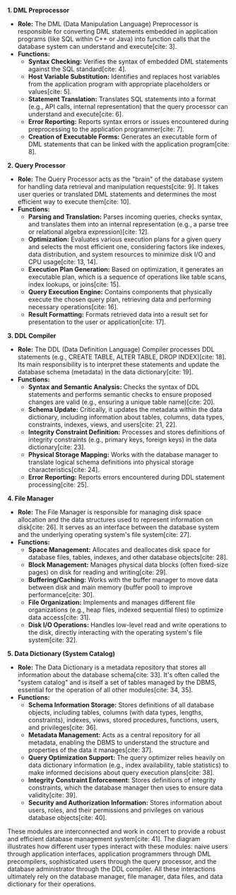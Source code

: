 
**1. DML Preprocessor**
* **Role:** The DML (Data Manipulation Language) Preprocessor is responsible for converting DML statements embedded in application programs (like SQL within C++ or Java) into function calls that the database system can understand and execute[cite: 3].
* **Functions:**
    * **Syntax Checking:** Verifies the syntax of embedded DML statements against the SQL standard[cite: 4].
    * **Host Variable Substitution:** Identifies and replaces host variables from the application program with appropriate placeholders or values[cite: 5].
    * **Statement Translation:** Translates SQL statements into a format (e.g., API calls, internal representation) that the query processor can understand and execute[cite: 6].
    * **Error Reporting:** Reports syntax errors or issues encountered during preprocessing to the application programmer[cite: 7].
    * **Creation of Executable Forms:** Generates an executable form of DML statements that can be linked with the application program[cite: 8].

**2. Query Processor**
* **Role:** The Query Processor acts as the "brain" of the database system for handling data retrieval and manipulation requests[cite: 9]. It takes user queries or translated DML statements and determines the most efficient way to execute them[cite: 10].
* **Functions:**
    * **Parsing and Translation:** Parses incoming queries, checks syntax, and translates them into an internal representation (e.g., a parse tree or relational algebra expression)[cite: 12].
    * **Optimization:** Evaluates various execution plans for a given query and selects the most efficient one, considering factors like indexes, data distribution, and system resources to minimize disk I/O and CPU usage[cite: 13, 14].
    * **Execution Plan Generation:** Based on optimization, it generates an executable plan, which is a sequence of operations like table scans, index lookups, or joins[cite: 15].
    * **Query Execution Engine:** Contains components that physically execute the chosen query plan, retrieving data and performing necessary operations[cite: 16].
    * **Result Formatting:** Formats retrieved data into a result set for presentation to the user or application[cite: 17].

**3. DDL Compiler**
* **Role:** The DDL (Data Definition Language) Compiler processes DDL statements (e.g., CREATE TABLE, ALTER TABLE, DROP INDEX)[cite: 18]. Its main responsibility is to interpret these statements and update the database schema (metadata) in the data dictionary[cite: 19].
* **Functions:**
    * **Syntax and Semantic Analysis:** Checks the syntax of DDL statements and performs semantic checks to ensure proposed changes are valid (e.g., ensuring a unique table name)[cite: 20].
    * **Schema Update:** Critically, it updates the metadata within the data dictionary, including information about tables, columns, data types, constraints, indexes, views, and users[cite: 21, 22].
    * **Integrity Constraint Definition:** Processes and stores definitions of integrity constraints (e.g., primary keys, foreign keys) in the data dictionary[cite: 23].
    * **Physical Storage Mapping:** Works with the database manager to translate logical schema definitions into physical storage characteristics[cite: 24].
    * **Error Reporting:** Reports errors encountered during DDL statement processing[cite: 25].

**4. File Manager**
* **Role:** The File Manager is responsible for managing disk space allocation and the data structures used to represent information on disk[cite: 26]. It serves as an interface between the database system and the underlying operating system's file system[cite: 27].
* **Functions:**
    * **Space Management:** Allocates and deallocates disk space for database files, tables, indexes, and other database objects[cite: 28].
    * **Block Management:** Manages physical data blocks (often fixed-size pages) on disk for reading and writing[cite: 29].
    * **Buffering/Caching:** Works with the buffer manager to move data between disk and main memory (buffer pool) to improve performance[cite: 30].
    * **File Organization:** Implements and manages different file organizations (e.g., heap files, indexed sequential files) to optimize data access[cite: 31].
    * **Disk I/O Operations:** Handles low-level read and write operations to the disk, directly interacting with the operating system's file system[cite: 32].

**5. Data Dictionary (System Catalog)**
* **Role:** The Data Dictionary is a metadata repository that stores all information about the database schema[cite: 33]. It's often called the "system catalog" and is itself a set of tables managed by the DBMS, essential for the operation of all other modules[cite: 34, 35].
* **Functions:**
    * **Schema Information Storage:** Stores definitions of all database objects, including tables, columns (with data types, lengths, constraints), indexes, views, stored procedures, functions, users, and privileges[cite: 36].
    * **Metadata Management:** Acts as a central repository for all metadata, enabling the DBMS to understand the structure and properties of the data it manages[cite: 37].
    * **Query Optimization Support:** The query optimizer relies heavily on data dictionary information (e.g., index availability, table statistics) to make informed decisions about query execution plans[cite: 38].
    * **Integrity Constraint Enforcement:** Stores definitions of integrity constraints, which the database manager then uses to ensure data validity[cite: 39].
    * **Security and Authorization Information:** Stores information about users, roles, and their permissions and privileges on various database objects[cite: 40].

These modules are interconnected and work in concert to provide a robust and efficient database management system[cite: 41]. The diagram illustrates how different user types interact with these modules: naive users through application interfaces, application programmers through DML precompilers, sophisticated users through the query processor, and the database administrator through the DDL compiler. All these interactions ultimately rely on the database manager, file manager, data files, and data dictionary for their operations.